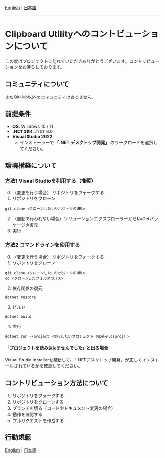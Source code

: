 [English](../CONTRIBUTING.md) | [日本語](CONTRIBUTING.ja.md)

***

# Clipboard Utilityへのコントビューションについて


この度はプロジェクトに訪れていただきありがとうございます。コントリビューションをお待ちしております。

## コミュニティについて

まだGitHub以外のコミュニティはありません。

## 前提条件
* **OS**: Windows 10 / 11
* **.NET SDK**: .NET 8.0
* **Visual Studio 2022**:
    * インストーラーで **「.NET デスクトップ開発」** のワークロードを選択してください。

## 環境構築について
### 方法1 Visual Studioを利用する（推奨）
0. （変更を行う場合） リポジトリをフォークする
1. リポジトリをクローン
```
git clone <クローンしたいリポジトリのURL>
```
2. （自動で行われない場合）ソリューションエクスプローラーからNuGetパッケージの復元
3. 実行

### 方法2 コマンドラインを使用する
0. （変更を行う場合） リポジトリをフォークする
1. リポジトリをクローン
```
git clone <クローンしたいリポジトリのURL>
cd <クローンしたフォルダのパス>
```
2. 依存関係の復元
```
dotnet restore
```
3. ビルド
```
dotnet build
```
4. 実行
```
dotnet run --project <実行したいプロジェクト（拡張子.csproj）>
```
#### 「プロジェクトを読み込めませんでした」と出る場合
Visual Studio Installerを起動して、「.NETデスクトップ開発」が正しくインストールされているかを確認してください。

## コントリビューション方法について

1. リポジトリをフォークする
2. リポジトリをクローンする
3. ブランチを切る（コードやドキュメント変更の場合）
4. 動作を確認する
5. プルリクエストを作成する


## 行動規範

[English](../CODE_OF_CONDUCT.md) | [日本語](CODE_OF_CONDUCT.ja.md)